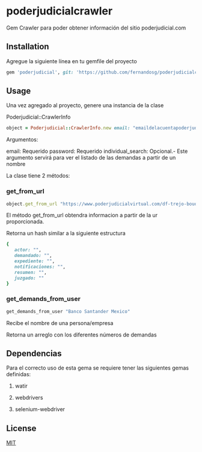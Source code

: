 # poderjudicialcrawler

Gem Crawler para poder obtener información del sitio poderjudicial.com
## Installation

Agregue la siguiente línea en tu gemfile del proyecto

```ruby
gem 'poderjudicial', git: 'https://github.com/fernandosg/poderjudicialcrawler'
```

## Usage

Una vez agregado al proyecto, genere una instancia de la clase

Poderjudicial::CrawlerInfo
```ruby
object = Poderjudicial::CrawlerInfo.new email: "emaildelacuentapoderjudicial", password: "contraseña_de_la_cuenta"
```

Argumentos:

email: Requerido
password: Requerido
individual_search: Opcional.- Este argumento servirá para ver el listado de las demandas a partir de un nombre

La clase tiene 2 métodos:

### get_from_url
```ruby
object.get_from_url "https://www.poderjudicialvirtual.com/df-trejo-bouquet-jacqueline-del-carmen--nueva-wal-mart-de-mexico-s-de-r-l-de-c-v-y-servicios-adminis-26/2020"
```

El método get_from_url obtendra informacion a partir de la ur proporcionada.

Retorna un hash similar a la siguiente estructura

```ruby
{
   actor: "",
   demandado: "",
   expediente: "",
   notificaciones: "",
   resumen: "",
   juzgado: ""
}
```

### get_demands_from_user

```ruby
get_demands_from_user "Banco Santander Mexico"
```

Recibe el nombre de una persona/empresa

Retorna un arreglo con los diferentes números de demandas

## Dependencias
Para el correcto uso de esta gema se requiere tener las siguientes gemas definidas:

1) watir

2) webdrivers

3) selenium-webdriver

## License
[MIT](https://choosealicense.com/licenses/mit/)
